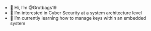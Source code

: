 - 👋 Hi, I’m @Grotbags19
- 👀 I’m interested in Cyber Security at a system architecture level
- 🌱 I’m currently learning how to manage keys within an embedded system


<!---
Grotbags19/Grotbags19 is a ✨ special ✨ repository because its `README.md` (this file) appears on your GitHub profile.
You can click the Preview link to take a look at your changes.
--->
